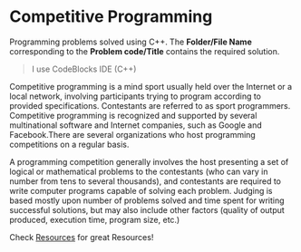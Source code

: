 # Competitive Programming
Programming problems solved using C++. The **Folder/File Name** corresponding to the **Problem code/Title** contains the required solution.

> I use CodeBlocks IDE (C++)

Competitive programming is a mind sport usually held over the Internet or a local network, involving participants trying to program according to provided specifications. Contestants are referred to as sport programmers. Competitive programming is recognized and supported by several multinational software and Internet companies, such as Google and Facebook.There are several organizations who host programming competitions on a regular basis.

A programming competition generally involves the host presenting a set of logical or mathematical problems to the contestants (who can vary in number from tens to several thousands), and contestants are required to write computer programs capable of solving each problem. Judging is based mostly upon number of problems solved and time spent for writing successful solutions, but may also include other factors (quality of output produced, execution time, program size, etc.) 

Check [Resources](https://github.com/NinjaGaurav/Competitive_Programming/blob/master/Resources.md) for great Resources!
